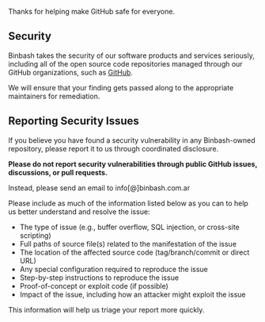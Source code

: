 Thanks for helping make GitHub safe for everyone.

## Security

Binbash takes the security of our software products and services seriously, including all of the open source code repositories managed through our GitHub organizations, such as [GitHub](https://github.com/binbashar).

We will ensure that your finding gets passed along to the appropriate maintainers for remediation. 

## Reporting Security Issues

If you believe you have found a security vulnerability in any Binbash-owned repository, please report it to us through coordinated disclosure.

**Please do not report security vulnerabilities through public GitHub issues, discussions, or pull requests.**

Instead, please send an email to info[@]binbash.com.ar

Please include as much of the information listed below as you can to help us better understand and resolve the issue:

  * The type of issue (e.g., buffer overflow, SQL injection, or cross-site scripting)
  * Full paths of source file(s) related to the manifestation of the issue
  * The location of the affected source code (tag/branch/commit or direct URL)
  * Any special configuration required to reproduce the issue
  * Step-by-step instructions to reproduce the issue
  * Proof-of-concept or exploit code (if possible)
  * Impact of the issue, including how an attacker might exploit the issue

This information will help us triage your report more quickly.

